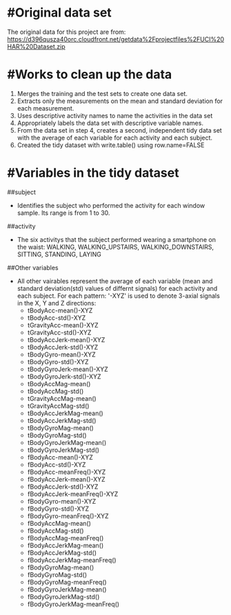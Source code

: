 #Original data set
============================
The original data for this project are from: https://d396qusza40orc.cloudfront.net/getdata%2Fprojectfiles%2FUCI%20HAR%20Dataset.zip

#Works to clean up the data 
============================
1. Merges the training and the test sets to create one data set.
2. Extracts only the measurements on the mean and standard deviation for each measurement. 
3. Uses descriptive activity names to name the activities in the data set
4. Appropriately labels the data set with descriptive variable names. 
5. From the data set in step 4, creates a second, independent tidy data set with the average of each variable for each activity and each subject.
6. Created the tidy dataset with write.table() using row.name=FALSE


#Variables in the tidy dataset
============================
##subject
* Identifies the subject who performed the activity for each window sample. Its range is from 1 to 30.

##activity
* The six activitys that the subject performed wearing a smartphone on the waist: WALKING, WALKING_UPSTAIRS, WALKING_DOWNSTAIRS, SITTING, STANDING, LAYING

##Other variables
* All other vairables represent the average of each variable (mean and standard deviation(std) values of differnt signals) for each activity and each subject. For each pattern: '-XYZ' is used to denote 3-axial signals in the X, Y and Z directions:
	* tBodyAcc-mean()-XYZ
	* tBodyAcc-std()-XYZ
	* tGravityAcc-mean()-XYZ
	* tGravityAcc-std()-XYZ
	* tBodyAccJerk-mean()-XYZ
	* tBodyAccJerk-std()-XYZ
	* tBodyGyro-mean()-XYZ
	* tBodyGyro-std()-XYZ
	* tBodyGyroJerk-mean()-XYZ
	* tBodyGyroJerk-std()-XYZ
	* tBodyAccMag-mean()
	* tBodyAccMag-std()
	* tGravityAccMag-mean()
	* tGravityAccMag-std()
	* tBodyAccJerkMag-mean()
	* tBodyAccJerkMag-std()
	* tBodyGyroMag-mean()
	* tBodyGyroMag-std()
	* tBodyGyroJerkMag-mean()
	* tBodyGyroJerkMag-std()
	* fBodyAcc-mean()-XYZ
	* fBodyAcc-std()-XYZ
	* fBodyAcc-meanFreq()-XYZ
	* fBodyAccJerk-mean()-XYZ
	* fBodyAccJerk-std()-XYZ
	* fBodyAccJerk-meanFreq()-XYZ
	* fBodyGyro-mean()-XYZ
	* fBodyGyro-std()-XYZ
	* fBodyGyro-meanFreq()-XYZ
	* fBodyAccMag-mean()
	* fBodyAccMag-std()
	* fBodyAccMag-meanFreq()
	* fBodyAccJerkMag-mean()
	* fBodyAccJerkMag-std()
	* fBodyAccJerkMag-meanFreq()
	* fBodyGyroMag-mean()
	* fBodyGyroMag-std()
	* fBodyGyroMag-meanFreq()
	* fBodyGyroJerkMag-mean()
	* fBodyGyroJerkMag-std()
	* fBodyGyroJerkMag-meanFreq()





